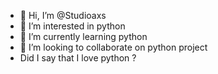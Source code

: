 - 👋 Hi, I’m @Studioaxs
- 👀 I’m interested in python
- 🌱 I’m currently learning python
- 💞️ I’m looking to collaborate on python project
- Did I say that I love python ?

<!---
Studioaxs/Studioaxs is a ✨ special ✨ repository because its `README.md` (this file) appears on your GitHub profile.
You can click the Preview link to take a look at your changes.
--->
